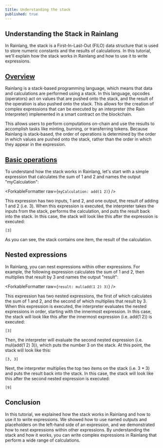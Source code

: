 ```yaml
---
title: Understanding the stack
published: true
---
```


<script>
	import ForkableFormatter from '$lib/expressions/ForkableFormatter.svelte';
	import { Parser } from 'rain-svelte-components/package'
</script>

## Understanding the Stack in Rainlang

In Rainlang, the stack is a First-In-Last-Out (FILO) data structure that is used to store numeric constants and the results of calculations. In this tutorial, we'll explain how the stack works in Rainlang and how to use it to write expressions.

## [Overview](#overview)

Rainlang is a stack-based programming language, which means that data and calculations are performed using a stack. In this language, opcodes (operators) act on values that are pushed onto the stack, and the result of the operation is also pushed onto the stack. This allows for the creation of complex expressions that can be executed by an interpreter (the Rain Interpreter) implemented in a smart contract on the blockchain.

This allows users to perform computations on-chain and use the results to accomplish tasks like minting, burning, or transferring tokens. Because Rainlang is stack-based, the order of operations is determined by the order in which values are pushed onto the stack, rather than the order in which they appear in the expression.

## [Basic operations](#basic-operations)

To understand how the stack works in Rainlang, let's start with a simple expression that calculates the sum of 1 and 2 and names the output "myCalculation":

<ForkableFormatter raw={`myCalculation: add(1 2)`} />

This expression has two inputs, 1 and 2, and one output, the result of adding 1 and 2 (i.e. 3). When this expression is executed, the interpreter takes the inputs from the stack, performs the calculation, and puts the result back into the stack. In this case, the stack will look like this after the expression is executed:

```
[3]

```

As you can see, the stack contains one item, the result of the calculation.

## Nested expressions

In Rainlang, you can nest expressions within other expressions. For example, the following expression calculates the sum of 1 and 2, then multiplies that result by 3 and names the output "result":

<ForkableFormatter raw={`result: mul(add(1 2) 3)`} />

This expression has two nested expressions, the first of which calculates the sum of 1 and 2, and the second of which multiplies that result by 3. When this expression is executed, the interpreter evaluates the nested expressions in order, starting with the innermost expression. In this case, the stack will look like this after the innermost expression (i.e. add(1 2)) is executed:

```
[3]

```

Then, the interpreter will evaluate the second nested expression (i.e. mul(add(1 2) 3)), which puts the number 3 on the stack. At this point, the stack will look like this:

```
[3, 3]

```

Next, the interpreter multiplies the top two items on the stack (i.e. 3 \* 3) and puts the result back into the stack. In this case, the stack will look like this after the second nested expression is executed:

```
[9]

```

## Conclusion

In this tutorial, we explained how the stack works in Rainlang and how to use it to write expressions. We showed how to use named outputs and placeholders on the left-hand side of an expression, and we demonstrated how to nest expressions within other expressions. By understanding the stack and how it works, you can write complex expressions in Rainlang that perform a wide range of calculations.
